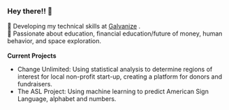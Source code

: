 ### Hey there!! 👋

🌱 Developing my technical skills at [Galvanize](https://www.galvanize.com) . <br>
🔭 Passionate about education, financial education/future of money, human behavior, and space exploration.
<br>
<br>
**Current Projects**
* Change Unlimited: Using statistical analysis to determine regions of interest for local non-profit start-up, creating a platform for donors and fundraisers.
* The ASL Project: Using machine learning to predict American Sign Language, alphabet and numbers. 
<!--
**lesro/lesro** is a ✨ _special_ ✨ repository because its `README.md` (this file) appears on your GitHub profile.

Here are some ideas to get you started:

- 🔭 I’m currently working on ...
-  I’m currently learning ...
- 👯 I’m looking to collaborate on ...
-  I’m looking for help with ...
- 💬 Ask me about ...
- 📫 How to reach me: ...
- 😄 Pronouns: ...
- ⚡ Fun fact: ...
-->
